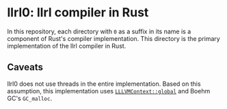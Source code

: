 # llrl0: llrl compiler in Rust

In this repository, each directory with `0` as a suffix in its name is a component of Rust's compiler implementation. This directory is the primary implementation of the llrl compiler in Rust.

## Caveats

llrl0 does not use threads in the entire implementation. Based on this assumption, this implementation uses [`LLLVMContext::global`](../llvm0/src/context.rs) and Boehm GC's `GC_malloc`.
